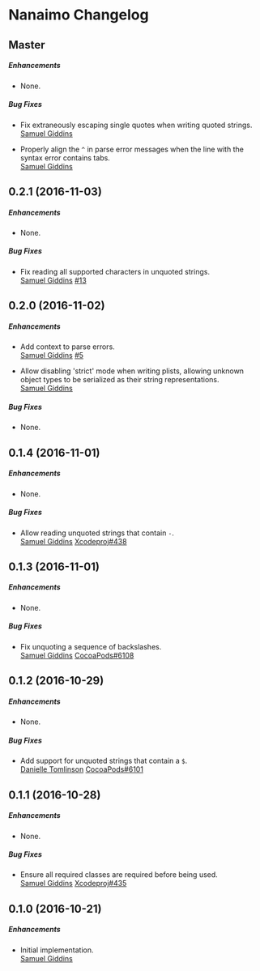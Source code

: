 # Nanaimo Changelog

## Master

##### Enhancements

* None.  

##### Bug Fixes

* Fix extraneously escaping single quotes when writing quoted strings.  
  [Samuel Giddins](https://github.com/segiddins)

* Properly align the `^` in parse error messages when the line with the syntax
  error contains tabs.  
  [Samuel Giddins](https://github.com/segiddins)


## 0.2.1 (2016-11-03)

##### Enhancements

* None.  

##### Bug Fixes

* Fix reading all supported characters in unquoted strings.  
  [Samuel Giddins](https://github.com/segiddins)
  [#13](https://github.com/CocoaPods/Nanaimo/issues/13)


## 0.2.0 (2016-11-02)

##### Enhancements

* Add context to parse errors.  
  [Samuel Giddins](https://github.com/segiddins)
  [#5](https://github.com/CocoaPods/Nanaimo/issues/5)

* Allow disabling 'strict' mode when writing plists, allowing unknown object
  types to be serialized as their string representations.  
  [Samuel Giddins](https://github.com/segiddins)

##### Bug Fixes

* None.  


## 0.1.4 (2016-11-01)

##### Enhancements

* None.  

##### Bug Fixes

* Allow reading unquoted strings that contain `-`.  
  [Samuel Giddins](https://github.com/segiddins)
  [Xcodeproj#438](https://github.com/CocoaPods/Xcodeproj/issues/438)


## 0.1.3 (2016-11-01)

##### Enhancements

* None.  

##### Bug Fixes

* Fix unquoting a sequence of backslashes.  
  [Samuel Giddins](https://github.com/segiddins)
  [CocoaPods#6108](https://github.com/CocoaPods/CocoaPods/issues/6108)


## 0.1.2 (2016-10-29)

##### Enhancements

* None.  

##### Bug Fixes

* Add support for unquoted strings that contain a `$`.  
  [Danielle Tomlinson](https://github.com/dantoml)
  [CocoaPods#6101](https://github.com/CocoaPods/CocoaPods/issues/6101)


## 0.1.1 (2016-10-28)

##### Enhancements

* None.  

##### Bug Fixes

* Ensure all required classes are required before being used.  
  [Samuel Giddins](https://github.com/segiddins)
  [Xcodeproj#435](https://github.com/CocoaPods/Xcodeproj/issues/435)


## 0.1.0 (2016-10-21)

##### Enhancements

* Initial implementation.  
  [Samuel Giddins](https://github.com/segiddins)
